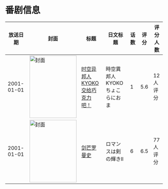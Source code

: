 # 番剧信息

|放送日期|封面|标题|日文标题|话数|评分|评分人数|
|---|---|---|---|---|---|---|
|2001-01-01|<img src="//lain.bgm.tv/pic/cover/c/60/29/13423_dHeGP.jpg" alt="封面" style="width:150px;height:200px;object-fit:cover;">|[时空异邦人KYOKO 交给巧克力吧！](https://bangumi.tv/subject/13423)|時空異邦人KYOKO ちょこらにおま|1|5.6|12人评分|
|2001-01-01|<img src="/img/no_icon_subject.png" alt="封面" style="width:150px;height:200px;object-fit:cover;">|[剑芒罗曼史](https://bangumi.tv/subject/74293)|ロマンスは剣の輝きII|6|6.5|77人评分|
